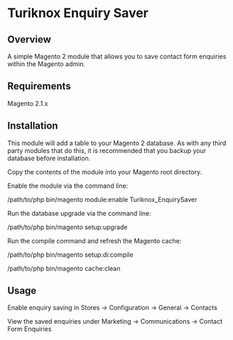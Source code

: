 # Turiknox Enquiry Saver

## Overview

A simple Magento 2 module that allows you to save contact form enquiries within the Magento admin.

## Requirements

Magento 2.1.x

## Installation

This module will add a table to your Magento 2 database. As with any third party modules that do this, it is recommended that you backup your database before installation.

Copy the contents of the module into your Magento root directory.

Enable the module via the command line:

/path/to/php bin/magento module:enable Turiknox_EnquirySaver

Run the database upgrade via the command line:

/path/to/php bin/magento setup:upgrade

Run the compile command and refresh the Magento cache:

/path/to/php bin/magento setup:di:compile 

/path/to/php bin/magento cache:clean


## Usage

Enable enquiry saving in Stores -> Configuration -> General -> Contacts

View the saved enquiries under Marketing -> Communications -> Contact Form Enquiries
